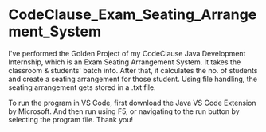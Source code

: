 # CodeClause_Exam_Seating_Arrangement_System
I've performed the Golden Project of my CodeClause Java Development Internship, which is an Exam Seating Arrangement System. It takes the classroom &amp; students' batch info. After that, it calculates the no. of students and create a seating arrangement for those student. Using file handling, the seating arrangement gets stored in a .txt file.

To run the program in VS Code, first download the Java VS Code Extension by Microsoft. And then run using F5, or navigating to the run button by selecting the program file. Thank you!
